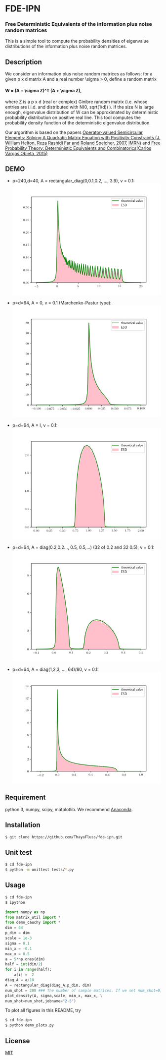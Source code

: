 # FDE-IPN

### Free Deterministic Equivalents of the information plus noise random matrices
This is a simple tool to compute the probability densities of eigenvalue distributions of the information plus noise random matrices.

## Description
We consider an information plus noise random matrices as follows:
for a given p x d matrix A and a real number \sigma > 0, define a random matrix

####    W = (A + \sigma Z)^T (A +  \sigma Z),

where Z is a p x d (real or complex) Ginibre random matrix (i.e. whose entries are i.i.d. and distributed with N(0, sqrt(1/d)) ).
If the size N is large enough, eigenvalue distribution of W can be approximated by  deterministic probability distribution on positive real line.
This tool computes the probability density function of the deterministic eigenvalue distribution.


Our argorithm is based on the papers [Operator-valued Semicircular Elements: Solving A Quadratic
Matrix Equation with Positivity Constraints (J. William Helton, Reza Rashidi Far and Roland Speicher, 2007, IMRN)](http://www.math.ucsd.edu/~helton/BILLSPAPERSscanned/HRS07.pdf) and
[Free Probability Theory: Deterministic Equivalents and Combinatorics(Carlos Vargas Obieta, 2015)](http://d-nb.info/1070819107/34)


## DEMO
* p=240,d=40, A = rectangular_diag(0,0.1,0.2, ..., 3.9), v = 0.1:
![240by40](https://github.com/ThayaFluss/fde-ipn/blob/master/images/plot_density/240by40.png)


* p=d=64, A = 0, v = 0.1 (Marchenko-Pastur type):
![MP](https://github.com/ThayaFluss/fde-ipn/blob/master/images/plot_density/MP.png)


* p=d=64, A = I, v = 0.1:
![identity](https://github.com/ThayaFluss/fde-ipn/blob/master/images/plot_density/identity.png)


* p=d=64, A = diag(0.2,0.2..., 0.5, 0.5,...) (32 of 0.2 and 32 0.5), v = 0.1:
![2-5](https://github.com/ThayaFluss/fde-ipn/blob/master/images/plot_density/2-5.png)


* p=d=64, A = diag(1,2,3, ..., 64)/80, v = 0.1:
![64](https://github.com/ThayaFluss/fde-ipn/blob/master/images/plot_density/64.png)

## Requirement
python 3, numpy, scipy, matplotlib. We recommend [Anaconda](https://www.continuum.io/downloads).

## Installation

```bash
$ git clone https://github.com/ThayaFluss/fde-ipn.git
```
## Unit test
```bash
$ cd fde-ipn
$ python -m unittest tests/*.py
```


## Usage
```bash
$ cd fde-ipn
$ ipython
```
```python
import numpy as np
from matrix_util import *
from demo_cauchy import *
dim = 64
p_dim = dim
scale = 1e-3
sigma = 0.1
min_x = -0.1
max_x = 0.5
a = 5*np.ones(dim)
half = int(dim/2)
for i in range(half):
    a[i] =  2
diag_A = a/10
A = rectangular_diag(diag_A,p_dim, dim)
num_shot = 200 ### The number of sample matrices. If we set num_shot=0, only density is plotted.
plot_density(A, sigma,scale, min_x, max_x, \
num_shot=num_shot,jobname="2-5")  
```


To plot all figures in this README, try
```bash
$ cd fde-ipn
$ python demo_plots.py
```


## License

  [MIT](https://github.com/ThayaFluss/fde-ipn/blob/master/LICENSE)
